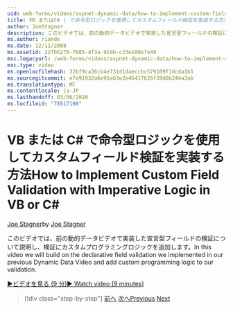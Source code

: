 ```yaml
---
uid: web-forms/videos/aspnet-dynamic-data/how-to-implement-custom-field-validation-with-imperative-logic-in-vb-or-c
title: VB またはC# | で命令型ロジックを使用してカスタムフィールド検証を実装する方法Microsoft Docs
author: JoeStagner
description: このビデオでは、前の動的データビデオで実装した宣言型フィールドの検証に加え、カスタムプログラミングロジックを val...
ms.author: riande
ms.date: 12/11/2008
ms.assetid: 22fb5270-7685-4f3a-919b-c23e180efe49
msc.legacyurl: /web-forms/videos/aspnet-dynamic-data/how-to-implement-custom-field-validation-with-imperative-logic-in-vb-or-c
msc.type: video
ms.openlocfilehash: 32bf9ca36cb4e731d1daeccbc579109f1dcda1b1
ms.sourcegitcommit: e7e91932a6e91a63e2e46417626f39d6b244a3ab
ms.translationtype: MT
ms.contentlocale: ja-JP
ms.lasthandoff: 03/06/2020
ms.locfileid: "78517198"
---
```

# <a name="how-to-implement-custom-field-validation-with-imperative-logic-in-vb-or-c"></a><span data-ttu-id="3bed4-103">VB または C\# で命令型ロジックを使用してカスタムフィールド検証を実装する方法</span><span class="sxs-lookup"><span data-stu-id="3bed4-103">How to Implement Custom Field Validation with Imperative Logic in VB or C\#</span></span>

<span data-ttu-id="3bed4-104">[Joe Stagner](https://github.com/JoeStagner)</span><span class="sxs-lookup"><span data-stu-id="3bed4-104">by [Joe Stagner](https://github.com/JoeStagner)</span></span>

<span data-ttu-id="3bed4-105">このビデオでは、前の動的データビデオで実装した宣言型フィールドの検証について説明し、検証にカスタムプログラミングロジックを追加します。</span><span class="sxs-lookup"><span data-stu-id="3bed4-105">In this video we will build on the declarative field validation we implemented in our previous Dynamic Data Video and add custom programming logic to our validation.</span></span>

[<span data-ttu-id="3bed4-106">&#9654;ビデオを見る (9 分)</span><span class="sxs-lookup"><span data-stu-id="3bed4-106">&#9654; Watch video (9 minutes)</span></span>](https://channel9.msdn.com/Blogs/ASP-NET-Site-Videos/how-to-implement-custom-field-validation-with-imperative-logic-in-vb-or-c)

> [!div class="step-by-step"]
> <span data-ttu-id="3bed4-107">[前へ](how-to-use-attribute-validation-in-aspnet-dynamic-data-applications.md)
> [次へ](how-to-remove-columns-from-your-dynamicdata-data-grids.md)</span><span class="sxs-lookup"><span data-stu-id="3bed4-107">[Previous](how-to-use-attribute-validation-in-aspnet-dynamic-data-applications.md)
[Next](how-to-remove-columns-from-your-dynamicdata-data-grids.md)</span></span>
